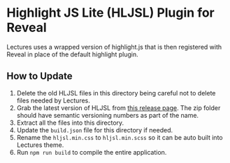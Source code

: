 # Highlight JS Lite (HLJSL) Plugin for Reveal

Lectures uses a wrapped version of highlight.js that is then registered with Reveal in place of the default highlight plugin.

## How to Update

1. Delete the old HLJSL files in this directory being careful not to delete files needed by Lectures.
2. Grab the latest version of HLJSL from [this release page](https://github.com/caboodle-tech/highlight-js-lite/releases). The zip folder should have semantic versioning numbers as part of the name.
3. Extract all the files into this directory.
4. Update the `build.json` file for this directory if needed.
5. Rename the `hljsl.min.css` to `hljsl.min.scss` so it can be auto built into Lectures theme.
6. Run `npm run build` to compile the entire application.